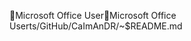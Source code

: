Microsoft Office User                                 M i c r o s o f t   O f f i c e   U s e r   t s / G i t H u b / C a I m A n D R / ~ $ R E A D M E . m d   